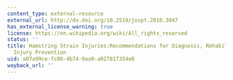 ```yaml
---
content_type: external-resource
external_url: http://dx.doi.org/10.2519/jospt.2010.3047
has_external_license_warning: true
license: https://en.wikipedia.org/wiki/All_rights_reserved
status: ''
title: Hamstring Strain Injuries:Recommendations for Diagnosis, Rehabilitation, and
  Injury Prevention
uid: a07a99ce-fc86-4b74-9aa9-a027817354e8
wayback_url: ''
---
```

